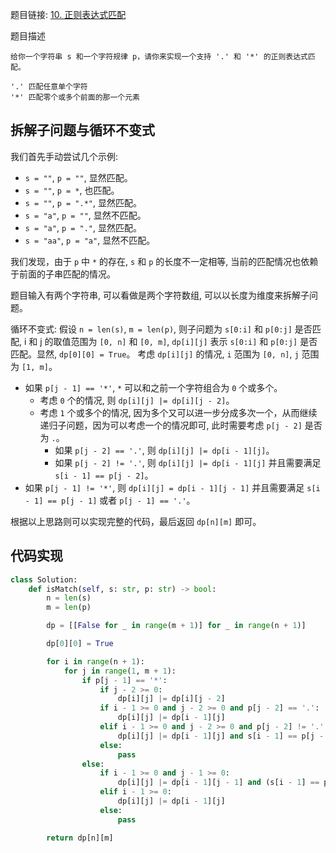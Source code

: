 题目链接: [10. 正则表达式匹配](https://leetcode.cn/problems/regular-expression-matching/)

题目描述

```
给你一个字符串 s 和一个字符规律 p，请你来实现一个支持 '.' 和 '*' 的正则表达式匹配。

'.' 匹配任意单个字符
'*' 匹配零个或多个前面的那一个元素
```

## 拆解子问题与循环不变式

我们首先手动尝试几个示例:
- `s = ""`, `p = ""`, 显然匹配。
- `s = ""`, `p = *`, 也匹配。
- `s = ""`, `p = ".*"`, 显然匹配。
- `s = "a"`, `p = ""`, 显然不匹配。
- `s = "a"`, `p = "."`, 显然匹配。
- `s = "aa"`, `p = "a"`, 显然不匹配。

我们发现，由于 `p` 中 `*` 的存在, `s` 和 `p` 的长度不一定相等, 当前的匹配情况也依赖于前面的子串匹配的情况。

题目输入有两个字符串, 可以看做是两个字符数组, 可以以长度为维度来拆解子问题。

循环不变式: 假设 `n = len(s)`, `m = len(p)`, 则子问题为 `s[0:i]` 和 `p[0:j]` 是否匹配, i 和 j 的取值范围为 `[0, n]` 和 `[0, m]`, `dp[i][j]` 表示 `s[0:i]` 和 `p[0:j]` 是否匹配。显然, `dp[0][0] = True`。
考虑 `dp[i][j]` 的情况, `i` 范围为 `[0, n]`, `j` 范围为 `[1, m]`。
- 如果 `p[j - 1] == '*'`, `*` 可以和之前一个字符组合为 `0` 个或多个。
  - 考虑 `0` 个的情况, 则 `dp[i][j] |= dp[i][j - 2]`。
  - 考虑 `1` 个或多个的情况, 因为多个又可以进一步分成多次一个，从而继续递归子问题，因为可以考虑一个的情况即可, 此时需要考虑 `p[j - 2]` 是否为 `.`。
    - 如果 `p[j - 2] == '.'`, 则 `dp[i][j] |= dp[i - 1][j]`。
    - 如果 `p[j - 2] != '.'`, 则 `dp[i][j] |= dp[i - 1][j]` 并且需要满足 `s[i - 1] == p[j - 2]`。
- 如果 `p[j - 1] != '*'`, 则 `dp[i][j] = dp[i - 1][j - 1]` 并且需要满足 `s[i - 1] == p[j - 1]` 或者 `p[j - 1] == '.'`。

根据以上思路则可以实现完整的代码，最后返回 `dp[n][m]` 即可。

## 代码实现

```python
class Solution:
    def isMatch(self, s: str, p: str) -> bool:
        n = len(s)
        m = len(p)

        dp = [[False for _ in range(m + 1)] for _ in range(n + 1)]

        dp[0][0] = True

        for i in range(n + 1):
            for j in range(1, m + 1):
                if p[j - 1] == '*':
                    if j - 2 >= 0:
                        dp[i][j] |= dp[i][j - 2]
                    if i - 1 >= 0 and j - 2 >= 0 and p[j - 2] == '.':
                        dp[i][j] |= dp[i - 1][j]
                    elif i - 1 >= 0 and j - 2 >= 0 and p[j - 2] != '.':
                        dp[i][j] |= dp[i - 1][j] and s[i - 1] == p[j - 2]
                    else:
                        pass
                else:
                    if i - 1 >= 0 and j - 1 >= 0:
                        dp[i][j] |= dp[i - 1][j - 1] and (s[i - 1] == p[j - 1] or p[j - 1] == '.')
                    elif i - 1 >= 0:
                        dp[i][j] |= dp[i - 1][j]
                    else:
                        pass

        return dp[n][m]
```